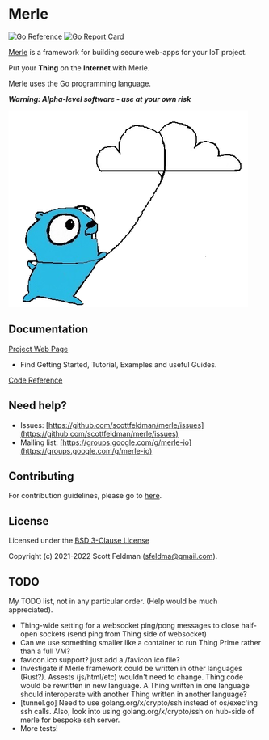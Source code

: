 # Merle

[![Go Reference](https://pkg.go.dev/badge/pkg.dev.go/github.com/merliot/merle.svg)](https://pkg.go.dev/github.com/merliot/merle)
[![Go Report Card](https://goreportcard.com/badge/github.com/merliot/merle)](https://goreportcard.com/report/github.com/merliot/merle)

[Merle](https://merliot.org) is a framework for building secure web-apps for your IoT project.

Put your **Thing** on the **Internet** with Merle.

Merle uses the Go programming language.

***Warning: Alpha-level software - use at your own risk***

![Gopher Thing](gopher_cloud.png)

## Documentation

[Project Web Page](https://merliot.org)

- Find Getting Started, Tutorial, Examples and useful Guides.

[Code Reference](https://pkg.go.dev/github.com/scottfeldman/merle)

## Need help?
* Issues: [https://github.com/scottfeldman/merle/issues](https://github.com/scottfeldman/merle/issues)
* Mailing list: [https://groups.google.com/g/merle-io](https://groups.google.com/g/merle-io)

## Contributing
For contribution guidelines, please go to [here](https://github.com/scottfeldman/merle/blob/main/CONTRIBUTING.md).

## License
Licensed under the [BSD 3-Clause License](https://github.com/scottfeldman/merle/blob/main/LICENSE)

Copyright (c) 2021-2022 Scott Feldman (sfeldma@gmail.com).

## TODO

My TODO list, not in any particular order.  (Help would be much appreciated).

 - Thing-wide setting for a websocket ping/pong messages to close half-open sockets
 	(send ping from Thing side of websocket)
 - Can we use something smaller like a container to run Thing Prime rather than a full VM?
 - favicon.ico support?  just add a /favicon.ico file?
 - Investigate if Merle framework could be written in other languages (Rust?).
   Assests (js/html/etc) wouldn't need to change.  Thing code would be rewritten in new language.
   A Thing written in one language should interoperate with another Thing written in another language?
 - [tunnel.go] Need to use golang.org/x/crypto/ssh instead of os/exec'ing ssh calls.  Also, look
   into using golang.org/x/crypto/ssh on hub-side of merle for bespoke ssh server.
 - More tests!
